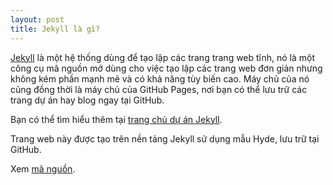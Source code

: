 ```yaml
---
layout: post
title: Jekyll là gì?
---
```


[Jekyll](http://jekyllrb.com) là một hệ thống dùng để tạo lập các trang trang web tĩnh, nó là một công cụ mã nguồn mở dùng cho việc tạo lập các trang web đơn giản nhưng không kém phần mạnh mẽ và có khả năng tùy biến cao. Máy chủ của nó cũng đồng thời là máy chủ của GitHub Pages, nơi bạn có thể lưu trữ các trang dự án hay blog ngay tại GitHub.

Bạn có thể tìm hiểu thêm tại [trang chủ dự án Jekyll](https://github.com/mojombo/jekyll).

Trang web này được tạo trên nền tảng Jekyll sử dụng mẫu Hyde, lưu trữ tại GitHub.

Xem [mã nguồn](http://github.com/vomanhtai/blog).
